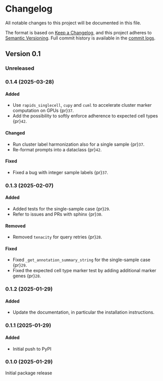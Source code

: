 # Changelog

All notable changes to this project will be documented in this file.

The format is based on [Keep a Changelog][],
and this project adheres to [Semantic Versioning][]. Full commit history is available in the [commit logs][].

[keep a changelog]: https://keepachangelog.com/en/1.0.0/
[semantic versioning]: https://semver.org/spec/v2.0.0.html
[commit logs]: https://github.com/quadbio/cell-annotator/commits

## Version 0.1

### Unreleased

### 0.1.4 (2025-03-28)

#### Added

-   Use `rapids_singlecell`, `cupy` and `cuml` to accelerate cluster marker computation on GPUs {pr}`37`.
-   Add the possibility to softly enforce adherence to expected cell types {pr}`42`.

#### Changed

-   Run cluster label harmonization also for a single sample {pr}`37`.
-   Re-format prompts into a dataclass {pr}`42`.

#### Fixed

-   Fixed a bug with integer sample labels {pr}`37`.

### 0.1.3 (2025-02-07)

#### Added

-   Added tests for the single-sample case {pr}`29`.
-   Refer to issues and PRs with sphinx {pr}`30`.

#### Removed

-   Removed `tenacity` for query retries {pr}`28`.

#### Fixed

-   Fixed `_get_annotation_summary_string` for the single-sample case {pr}`29`.
-   Fixed the expected cell type marker test by adding additional marker genes {pr}`28`.

### 0.1.2 (2025-01-29)

#### Added

-   Update the documentation, in particular the installation instructions.

### 0.1.1 (2025-01-29)

#### Added

-   Initial push to PyPI

### 0.1.0 (2025-01-29)

Initial package release
